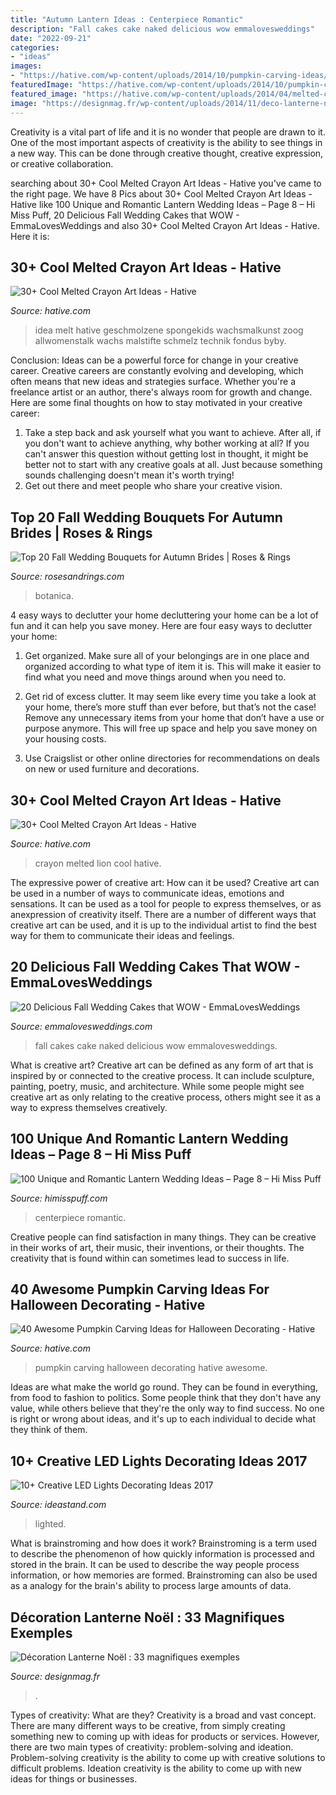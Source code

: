 ```yaml
---
title: "Autumn Lantern Ideas : Centerpiece Romantic"
description: "Fall cakes cake naked delicious wow emmalovesweddings"
date: "2022-09-21"
categories:
- "ideas"
images:
- "https://hative.com/wp-content/uploads/2014/10/pumpkin-carving-ideas/18-house-pumpkin.jpg"
featuredImage: "https://hative.com/wp-content/uploads/2014/10/pumpkin-carving-ideas/18-house-pumpkin.jpg"
featured_image: "https://hative.com/wp-content/uploads/2014/04/melted-crayon-art/6-lion.jpg"
image: "https://designmag.fr/wp-content/uploads/2014/11/deco-lanterne-noel.jpg"
---
```



Creativity is a vital part of life and it is no wonder that people are drawn to it. One of the most important aspects of creativity is the ability to see things in a new way. This can be done through creative thought, creative expression, or creative collaboration.

	

		
searching about 30+ Cool Melted Crayon Art Ideas - Hative you've came to the right page. We have 8 Pics about 30+ Cool Melted Crayon Art Ideas - Hative like 100 Unique and Romantic Lantern Wedding Ideas – Page 8 – Hi Miss Puff, 20 Delicious Fall Wedding Cakes that WOW - EmmaLovesWeddings and also 30+ Cool Melted Crayon Art Ideas - Hative. Here it is:
		
    
## 30+ Cool Melted Crayon Art Ideas - Hative

<img loading=lazy src="http://hative.com/wp-content/uploads/2014/04/melted-crayon-art/13-love-in-rain.jpg" onerror="this.onerror=null;this.src='https://tse4.mm.bing.net/th?id=OIP.4u2mf1Mcwn6edmzJLByh0wHaJ6&amp;pid=15.1';" alt="30+ Cool Melted Crayon Art Ideas - Hative">

_Source: hative.com_

>idea melt hative geschmolzene spongekids wachsmalkunst zoog allwomenstalk wachs malstifte schmelz technik fondus byby. 

	

Conclusion: Ideas can be a powerful force for change in your creative career.
Creative careers are constantly evolving and developing, which often means that new ideas and strategies surface. Whether you're a freelance artist or an author, there's always room for growth and change. Here are some final thoughts on how to stay motivated in your creative career:
1) Take a step back and ask yourself what you want to achieve. After all, if you don't want to achieve anything, why bother working at all? If you can't answer this question without getting lost in thought, it might be better not to start with any creative goals at all. Just because something sounds challenging doesn't mean it's worth trying!
2) Get out there and meet people who share your creative vision.

    
## Top 20 Fall Wedding Bouquets For Autumn Brides | Roses &amp; Rings

<img loading=lazy src="http://www.rosesandrings.com/wp-content/uploads/2018/01/Small-Fall-Wedding-Bouquets-e1577029246893.jpg" onerror="this.onerror=null;this.src='https://tse2.mm.bing.net/th?id=OIP.6Xn0KwDE5nrGzMeTFNciLwHaLG&amp;pid=15.1';" alt="Top 20 Fall Wedding Bouquets for Autumn Brides | Roses &amp; Rings">

_Source: rosesandrings.com_

>botanica. 

	

4 easy ways to declutter your home
decluttering your home can be a lot of fun and it can help you save money. Here are four easy ways to declutter your home:
1. Get organized. Make sure all of your belongings are in one place and organized according to what type of item it is. This will make it easier to find what you need and move things around when you need to.

2. Get rid of excess clutter. It may seem like every time you take a look at your home, there’s more stuff than ever before, but that’s not the case! Remove any unnecessary items from your home that don’t have a use or purpose anymore. This will free up space and help you save money on your housing costs.

3. Use Craigslist or other online directories for recommendations on deals on new or used furniture and decorations.

    
## 30+ Cool Melted Crayon Art Ideas - Hative

<img loading=lazy src="https://hative.com/wp-content/uploads/2014/04/melted-crayon-art/6-lion.jpg" onerror="this.onerror=null;this.src='https://tse4.mm.bing.net/th?id=OIP.sOliGzGfRDCIXUr85Sg2iwHaJ7&amp;pid=15.1';" alt="30+ Cool Melted Crayon Art Ideas - Hative">

_Source: hative.com_

>crayon melted lion cool hative. 

	

The expressive power of creative art: How can it be used?
Creative art can be used in a number of ways to communicate ideas, emotions and sensations. It can be used as a tool for people to express themselves, or as anexpression of creativity itself. There are a number of different ways that creative art can be used, and it is up to the individual artist to find the best way for them to communicate their ideas and feelings.

    
## 20 Delicious Fall Wedding Cakes That WOW - EmmaLovesWeddings

<img loading=lazy src="http://emmalovesweddings.com/wp-content/uploads/2018/08/naked-wedding-cake-ideas-with-fall-color-accents.jpg" onerror="this.onerror=null;this.src='https://tse2.mm.bing.net/th?id=OIP.JHEmRpJV3-CXNC9K7DLYIAHaLH&amp;pid=15.1';" alt="20 Delicious Fall Wedding Cakes that WOW - EmmaLovesWeddings">

_Source: emmalovesweddings.com_

>fall cakes cake naked delicious wow emmalovesweddings. 

	

What is creative art?
Creative art can be defined as any form of art that is inspired by or connected to the creative process. It can include sculpture, painting, poetry, music, and architecture. While some people might see creative art as only relating to the creative process, others might see it as a way to express themselves creatively.

    
## 100 Unique And Romantic Lantern Wedding Ideas – Page 8 – Hi Miss Puff

<img loading=lazy src="https://www.himisspuff.com/wp-content/uploads/2016/05/vintage-laser-cut-lanterns-wedding-centerpiece.jpg" onerror="this.onerror=null;this.src='https://tse1.mm.bing.net/th?id=OIP.TSKjya0HmIK7xI2SYPe6IAHaLW&amp;pid=15.1';" alt="100 Unique and Romantic Lantern Wedding Ideas – Page 8 – Hi Miss Puff">

_Source: himisspuff.com_

>centerpiece romantic. 

	

Creative people can find satisfaction in many things. They can be creative in their works of art, their music, their inventions, or their thoughts. The creativity that is found within can sometimes lead to success in life.

    
## 40 Awesome Pumpkin Carving Ideas For Halloween Decorating - Hative

<img loading=lazy src="https://hative.com/wp-content/uploads/2014/10/pumpkin-carving-ideas/18-house-pumpkin.jpg" onerror="this.onerror=null;this.src='https://tse2.mm.bing.net/th?id=OIP.WHrcC5F0iUmuE0iraLJGYQHaIh&amp;pid=15.1';" alt="40 Awesome Pumpkin Carving Ideas for Halloween Decorating - Hative">

_Source: hative.com_

>pumpkin carving halloween decorating hative awesome. 

	

Ideas are what make the world go round. They can be found in everything, from food to fashion to politics. Some people think that they don't have any value, while others believe that they're the only way to find success. No one is right or wrong about ideas, and it's up to each individual to decide what they think of them.

    
## 10+ Creative LED Lights Decorating Ideas 2017

<img loading=lazy src="https://ideastand.com/wp-content/uploads/2014/08/led-light-decorating/8-led-lighted-branches-decoration.jpg" onerror="this.onerror=null;this.src='https://tse1.mm.bing.net/th?id=OIP.PJRQEbxl_4ZxtWv_TcYagwHaLH&amp;pid=15.1';" alt="10+ Creative LED Lights Decorating Ideas 2017">

_Source: ideastand.com_

>lighted. 

	

What is brainstroming and how does it work?
Brainstroming is a term used to describe the phenomenon of how quickly information is processed and stored in the brain. It can be used to describe the way people process information, or how memories are formed. Brainstroming can also be used as a analogy for the brain's ability to process large amounts of data.

    
## Décoration Lanterne Noël : 33 Magnifiques Exemples

<img loading=lazy src="https://designmag.fr/wp-content/uploads/2014/11/deco-lanterne-noel.jpg" onerror="this.onerror=null;this.src='https://tse4.mm.bing.net/th?id=OIP.4HcN310fnXfZr2_d-OQMYgHaJ3&amp;pid=15.1';" alt="Décoration Lanterne Noël : 33 magnifiques exemples">

_Source: designmag.fr_

>. 

	

Types of creativity: What are they?
Creativity is a broad and vast concept. There are many different ways to be creative, from simply creating something new to coming up with ideas for products or services. However, there are two main types of creativity: problem-solving and ideation. Problem-solving creativity is the ability to come up with creative solutions to difficult problems. Ideation creativity is the ability to come up with new ideas for things or businesses.

